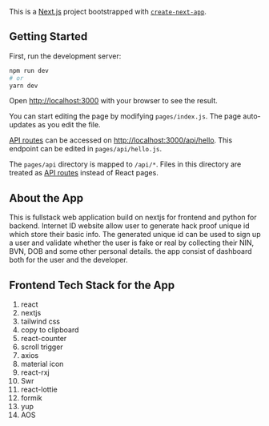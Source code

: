 This is a [Next.js](https://nextjs.org/) project bootstrapped with [`create-next-app`](https://github.com/vercel/next.js/tree/canary/packages/create-next-app).

## Getting Started

First, run the development server:

```bash
npm run dev
# or
yarn dev
```

Open [http://localhost:3000](http://localhost:3000) with your browser to see the result.

You can start editing the page by modifying `pages/index.js`. The page auto-updates as you edit the file.

[API routes](https://nextjs.org/docs/api-routes/introduction) can be accessed on [http://localhost:3000/api/hello](http://localhost:3000/api/hello). This endpoint can be edited in `pages/api/hello.js`.

The `pages/api` directory is mapped to `/api/*`. Files in this directory are treated as [API routes](https://nextjs.org/docs/api-routes/introduction) instead of React pages.

## About the App

This is fullstack web application build on nextjs for frontend and python for backend. Internet ID website allow user to generate hack proof unique id which store their basic info. The generated unique id can be used to sign up a user and validate whether the user is fake or real by collecting their NIN, BVN, DOB and some other personal details. the app consist of dashboard both for the user and the developer.

## Frontend Tech Stack for the App

1. react
2. nextjs
3. tailwind css
4. copy to clipboard
5. react-counter
6. scroll trigger
7. axios
8. material icon
9. react-rxj
10. Swr
11. react-lottie
12. formik
13. yup
14. AOS
